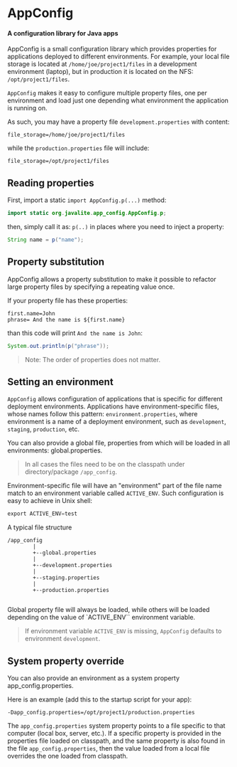 <div class="page-header">
   <h1>AppConfig </h1> 
   <h4>A configuration library for Java apps</h4>
</div>


AppConfig is a small configuration library which provides properties for applications deployed to different environments.
For example, your local file storage is located at `/home/joe/project1/files` in a development environment (laptop), 
but in production it is located on the NFS: `/opt/project1/files`. 

`AppConfig` makes it easy to configure multiple property files, one per environment and load just one depending what environment 
 the application is running on. 
  
As such, you may have a property file `development.properties` with content: 

```
file_storage=/home/joe/project1/files
```

while the `production.properties` file will include:

```
file_storage=/opt/project1/files
```


## Reading properties

First, import a static `import AppConfig.p(...)` method:

~~~~ {.java  .numberLines}
import static org.javalite.app_config.AppConfig.p;
~~~~ 

then, simply call it as: `p(..)` in places where you need to inject a property:

~~~~ {.java  .numberLines}
String name = p("name");
~~~~

## Property substitution
 
AppConfig allows a property substitution to make it possible to refactor large property files by specifying a
repeating value once. 

If your property file has these properties:
 
``` 
first.name=John
phrase= And the name is ${first.name}
```

than this code will print `And the name is John`:
 
```java
System.out.println(p("phrase"));
```

> Note: The order of properties does not matter.
 

## Setting an environment 

`AppConfig` allows configuration of applications that is specific for different deployment environments. Applications have 
environment-specific files, whose names follow this pattern: `environment.properties`, where environment is a name of a 
deployment environment, such as `development`, `staging`, `production`, etc.

You can also provide a global file, properties from which will be loaded in all environments: global.properties.

> In all cases the files need to be on the classpath under directory/package `/app_config`.

Environment-specific file will have an "environment" part of the file name match to an environment 
variable called `ACTIVE_ENV`. Such configuration is easy to achieve in Unix shell:

~~~~ {.java  .numberLines}
export ACTIVE_ENV=test
~~~~


A typical file structure

```
/app_config
        |
        +--global.properties
        |
        +--development.properties
        |
        +--staging.properties
        |
        +--production.properties
        
```



Global property file will always be loaded, while others will be loaded depending on the value of `ACTIVE_ENV`` environment variable.

> If environment variable `ACTIVE_ENV` is missing, `AppConfig` defaults to environment `development`.

## System property override

You can also provide an environment as a system property app_config.properties. 

Here is an example (add this to the startup script for your app): 

```
-Dapp_config.properties=/opt/project1/production.properties
```

The `app_config.properties` system property points to a file specific to that computer (local box, server, etc.). 
If a specific property is provided in the properties file loaded on classpath, and the same property is also found in 
 the file `app_config.properties`, then the value loaded from a local file overrides the one loaded from classpath.
  
